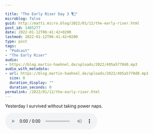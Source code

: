 ```yaml
---

title: "The Early Riser Day 3 🎙🌅"
microblog: false
guid: http://matti.micro.blog/2022/01/12/the-early-riser.html
post_id: 1485277
date: 2022-01-12T06:41:42+0200
lastmod: 2022-01-12T06:41:42+0200
type: post
tags:
- "Podcast"
- "The Early Riser"
audio:
- https://blog.martin-haehnel.de/uploads/2022/495a5770d0.mp3
audio_with_metadata:
- url: https://blog.martin-haehnel.de/uploads/2022/495a5770d0.mp3
  size: 0
  duration_display: ""
  duration_seconds: 0
permalink: /2022/01/12/the-early-riser.html
---
```

Yesterday I survived without taking power naps.

<audio controls="controls" src="https://blog.martin-haehnel.de/uploads/2022/495a5770d0.mp3" preload="metadata" />
